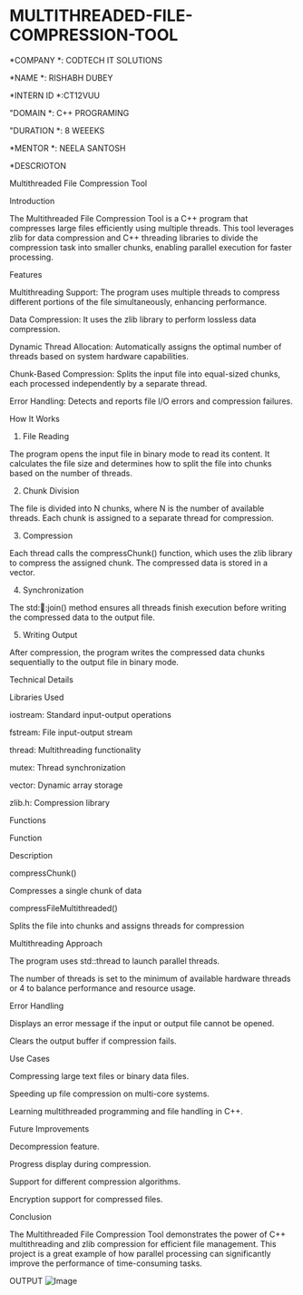 # MULTITHREADED-FILE-COMPRESSION-TOOL

*COMPANY *: CODTECH IT SOLUTIONS

*NAME *: RISHABH DUBEY

*INTERN ID *:CT12VUU

"DOMAIN *: C++ PROGRAMING

"DURATION *: 8 WEEEKS

*MENTOR *: NEELA SANTOSH

*DESCRIOTON

Multithreaded File Compression Tool

Introduction

The Multithreaded File Compression Tool is a C++ program that compresses large files efficiently using multiple threads. This tool leverages zlib for data compression and C++ threading libraries to divide the compression task into smaller chunks, enabling parallel execution for faster processing.

Features

Multithreading Support: The program uses multiple threads to compress different portions of the file simultaneously, enhancing performance.

Data Compression: It uses the zlib library to perform lossless data compression.

Dynamic Thread Allocation: Automatically assigns the optimal number of threads based on system hardware capabilities.

Chunk-Based Compression: Splits the input file into equal-sized chunks, each processed independently by a separate thread.

Error Handling: Detects and reports file I/O errors and compression failures.

How It Works

1. File Reading

The program opens the input file in binary mode to read its content. It calculates the file size and determines how to split the file into chunks based on the number of threads.

2. Chunk Division

The file is divided into N chunks, where N is the number of available threads. Each chunk is assigned to a separate thread for compression.

3. Compression

Each thread calls the compressChunk() function, which uses the zlib library to compress the assigned chunk. The compressed data is stored in a vector.

4. Synchronization

The std::thread::join() method ensures all threads finish execution before writing the compressed data to the output file.

5. Writing Output

After compression, the program writes the compressed data chunks sequentially to the output file in binary mode.

Technical Details

Libraries Used

iostream: Standard input-output operations

fstream: File input-output stream

thread: Multithreading functionality

mutex: Thread synchronization

vector: Dynamic array storage

zlib.h: Compression library

Functions

Function

Description

compressChunk()

Compresses a single chunk of data

compressFileMultithreaded()

Splits the file into chunks and assigns threads for compression

Multithreading Approach

The program uses std::thread to launch parallel threads.

The number of threads is set to the minimum of available hardware threads or 4 to balance performance and resource usage.

Error Handling

Displays an error message if the input or output file cannot be opened.

Clears the output buffer if compression fails.

Use Cases

Compressing large text files or binary data files.

Speeding up file compression on multi-core systems.

Learning multithreaded programming and file handling in C++.

Future Improvements

Decompression feature.

Progress display during compression.

Support for different compression algorithms.

Encryption support for compressed files.

Conclusion

The Multithreaded File Compression Tool demonstrates the power of C++ multithreading and zlib compression for efficient file management. This project is a great example of how parallel processing can significantly improve the performance of time-consuming tasks.


OUTPUT
![Image](https://github.com/user-attachments/assets/f5da3da6-3046-4c8c-9f1e-48ee0604e3c7)
